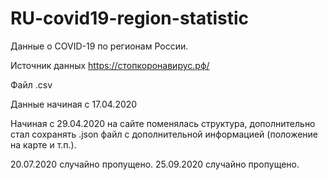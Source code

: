 # RU-covid19-region-statistic

Данные о COVID-19 по регионам России.

Источник данных <https://стопкоронавирус.рф/>

Файл .csv

Данные начиная с 17.04.2020

Начиная с 29.04.2020 на сайте поменялась структура, дополнительно стал сохранять .json файл с дополнительной информацией (положение на карте и т.п.).

20.07.2020 случайно пропущено.
25.09.2020 случайно пропущено.
